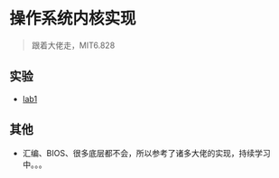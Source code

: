 # 操作系统内核实现

> 跟着大佬走，MIT6.828

## 实验

* [lab1](./lab1.md)

## 其他

* 汇编、BIOS、很多底层都不会，所以参考了诸多大佬的实现，持续学习中。。。
